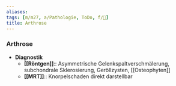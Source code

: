 ```yaml
---
aliases: 
tags: [m/m27, a/Pathologie, ToDo, f/🦴]
title: Arthrose
---
```

### Arthrose
- **Diagnostik**
	- **[[Röntgen]]**:: Asymmetrische Gelenkspaltverschmälerung, subchondrale Sklerosierung, Geröllzysten, [[Osteophyten]]
	- **[[MRT]]**:: Knorpelschaden direkt darstellbar